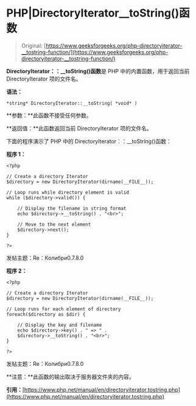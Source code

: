 # PHP|DirectoryIterator__toString()函数

> Original: [https://www.geeksforgeeks.org/php-directoryiterator-__tostring-function/](https://www.geeksforgeeks.org/php-directoryiterator-__tostring-function/)

**DirectoryIterator：：__toString()函数**是 PHP 中的内置函数，用于返回当前 DirectoryIterator 项的文件名。

**语法：**

```
*string* DirectoryIterator::__toString( *void* )
```

**参数：**此函数不接受任何参数。

**返回值：**此函数返回当前 DirectoryIterator 项的文件名。

下面的程序演示了 PHP 中的 DirectoryIterator：：__toString()函数：

**程序 1：**

```
<?php

// Create a directory Iterator
$directory = new DirectoryIterator(dirname(__FILE__));

// Loop runs while directory element is valid
while ($directory->valid()) {

    // Display the filename in string format
    echo $directory->__toString() . "<br>";

    // Move to the next element
    $directory->next();
}

?>
```

发帖主题：Re：Колибри0.7.8.0

**程序 2：**

```
<?php

// Create a directory Iterator
$directory = new DirectoryIterator(dirname(__FILE__));

// Loop runs for each element of directory
foreach($directory as $dir) {

    // Display the key and filename
    echo $directory->key() . " => " .
    $directory->__toString() . "<br>";
}

?>
```

发帖主题：Re：Колибри0.7.8.0

**注意：**此函数的输出取决于服务器文件夹的内容。

**引用：**[https://www.php.net/manual/en/directoryiterator.tostring.php](https://www.php.net/manual/en/directoryiterator.tostring.php)